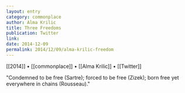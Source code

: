 ```yaml
---
layout: entry
category: commonplace
author: Alma Krilic
title: Three Freedoms
publication: Twitter
link:
date: 2014-12-09
permalink: 2014/12/09/alma-krilic-freedom
---
```


[[2014]] • [[commonplace]] • [[Alma Krilic]] • [[Twitter]]

"Condemned to be free (Sartre); forced to be free (Zizek); born free yet everywhere in chains (Rousseau)."
